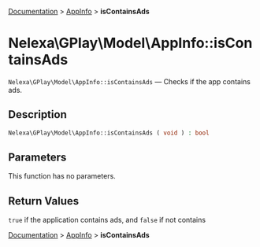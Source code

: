 [Documentation](../../README.md) > [AppInfo](README.md) > **isContainsAds**

# Nelexa\GPlay\Model\AppInfo::isContainsAds
`Nelexa\GPlay\Model\AppInfo::isContainsAds` — Checks if the app contains ads.

## Description
```php
Nelexa\GPlay\Model\AppInfo::isContainsAds ( void ) : bool
```

## Parameters
This function has no parameters.

## Return Values
`true` if the application contains ads, and `false` if not contains

[Documentation](../../README.md) > [AppInfo](README.md) > **isContainsAds**
